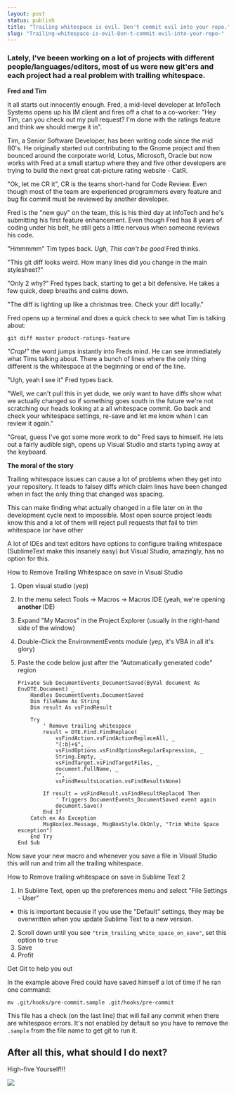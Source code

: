 ```yaml
---
layout: post
status: publish
title: "Trailing whitespace is evil. Don't commit evil into your repo."
slug: "Trailing-whitespace-is-evil-Don-t-commit-evil-into-your-repo-"
---
```


### Lately, I've beeen working on a lot of projects with different people/languages/editors, most of us were new git'ers and each project had a real problem with trailing whitespace.

**Fred and Tim**

It all starts out innocently enough. Fred, a mid-level developer at InfoTech Systems opens up his IM client and fires off a chat to a co-worker: "Hey Tim, can you check out my pull request? I'm done with the ratings feature and think we should merge it in".


Tim, a Senior Software Developer, has been writing code since the mid 80's. He originally started out contributing to the Gnome project and then bounced around the corporate world, Lotus, Microsoft, Oracle but now works with Fred at a small startup where they and five other developers are trying to build the next great cat-picture rating website - CatR.


"Ok, let me CR it", CR is the teams short-hand for Code Review. Even though most of the team are experienced programmers every feature and bug fix commit must be reviewed by another developer.


Fred is the "new guy" on the team, this is his third day at InfoTech and he's submitting his first feature enhancement. Even though Fred has 8 years of coding under his belt, he still gets a little nervous when someone reviews his code.


"Hmmmmm" Tim types back. *Ugh, This can't be good* Fred thinks.


"This git diff looks weird. How many lines did you change in the main stylesheet?"


"Only 2 why?" Fred types back, starting to get a bit defensive. He takes a few quick, deep breaths and calms down.


"The diff is lighting up like a christmas tree. Check your diff locally."


Fred opens up a terminal and does a quick check to see what Tim is talking about:


    git diff master product-ratings-feature


*"Crap!"* the word jumps instantly into Freds mind. He can see immediately what Tims talking about. There a bunch of lines where the only thing different is the whitespace at the beginning or end of the line.


"Ugh, yeah I see it" Fred types back.


"Well, we can't pull this in yet dude, we only want to have diffs show what we actually changed so if something goes south in the future we're not scratching our heads looking at a all whitespace commit. Go back and check your whitespace settings, re-save and let me know when I can review it again."


"Great, guess I've got some more work to do" Fred says to himself. He lets out a fairly audible sigh, opens up Visual Studio and starts typing away at the keyboard.

**The moral of the story**



Trailing whitespace issues can cause a lot of problems when they get into your repository. It leads to falsey diffs which claim lines have been changed when in fact the only thing that changed was spacing.


This can make finding what actually changed in a file later on in the development cycle next to impossible. Most open source project leads know this and a lot of them will reject pull requests that fail to trim whitespace (or have other


A lot of IDEs and text editors have options to configure trailing whitespace (SublimeText make this insanely easy) but Visual Studio, amazingly, has no option for this.


How to Remove Trailing Whitespace on save in Visual Studio

 1. Open visual studio (yep)
 2. In the menu select Tools -&gt; Macros -&gt; Macros IDE (yeah, we're opening **another** IDE)
 3. Expand "My Macros" in the Project Explorer (usually in the right-hand side of the window)
 4. Double-Click the EnvironmentEvents module (yep, it's VBA in all it's glory)
 5. Paste the code below just after the "Automatically generated code" region

        Private Sub DocumentEvents_DocumentSaved(ByVal document As EnvDTE.Document) _
	        Handles DocumentEvents.DocumentSaved
	        Dim fileName As String
	        Dim result As vsFindResult
	
	        Try
	            ' Remove trailing whitespace
	            result = DTE.Find.FindReplace( _
	                vsFindAction.vsFindActionReplaceAll, _
	                "{:b}+$", _
	                vsFindOptions.vsFindOptionsRegularExpression, _
	                String.Empty, _
	                vsFindTarget.vsFindTargetFiles, _
	                document.FullName, _
	                "", _
	                vsFindResultsLocation.vsFindResultsNone)
	
	            If result = vsFindResult.vsFindResultReplaced Then
	                ' Triggers DocumentEvents_DocumentSaved event again
	                document.Save()
	            End If
	        Catch ex As Exception
	            MsgBox(ex.Message, MsgBoxStyle.OkOnly, "Trim White Space exception")
	        End Try
	    End Sub


Now save your new macro and whenever you save a file in Visual Studio this will run and trim all the trailing whitespace.


How to Remove trailing whitespace on save in Sublime Text 2

 1. In Sublime Text, open up the preferences menu and select "File Settings - User"
   - this is important because if you use the "Default" settings, they may be overwritten when you update Sublime Text to a new version.
 2. Scroll down until you see `"trim_trailing_white_space_on_save"`, set this option to `true`
 3. Save
 4. Profit



Get Git to help you out

In the example above Fred could have saved himself a lot of time if he ran one command:


    mv .git/hooks/pre-commit.sample .git/hooks/pre-commit



This file has a check (on the last line) that will fail any commit when there are whitespace errors. It's not enabled by default so you have to remove the `.sample` from the file name to get git to run it.

## After all this, what should I do next? ##

High-five Yourself!!!


![][1]


  [1]: http://dl.dropbox.com/u/6291954/MnEIl.gif
